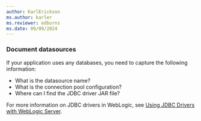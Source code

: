 ```yaml
---
author: KarlErickson
ms.author: karler
ms.reviewer: edburns
ms.date: 09/09/2024
---
```


### Document datasources

If your application uses any databases, you need to capture the following information:

* What is the datasource name?
* What is the connection pool configuration?
* Where can I find the JDBC driver JAR file?

For more information on JDBC drivers in WebLogic, see [Using JDBC Drivers with WebLogic Server](https://docs.oracle.com/en/middleware/standalone/weblogic-server/14.1.1.0/jdbca/third_party_drivers.html).
